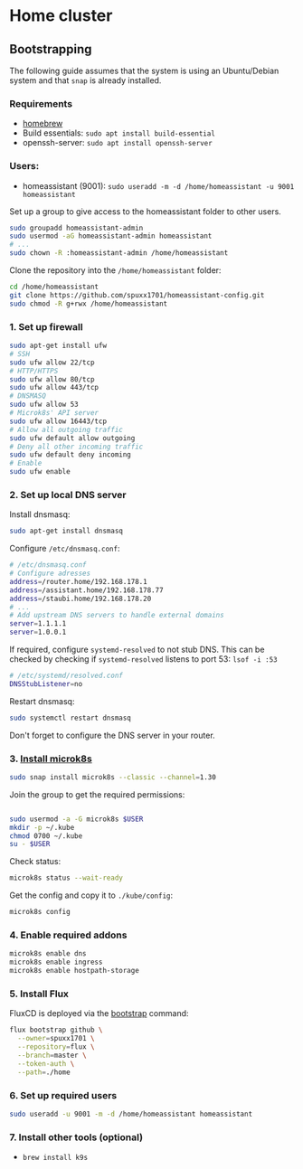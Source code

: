 # Home cluster

## Bootstrapping

The following guide assumes that the system is using an Ubuntu/Debian system and that `snap` is already installed.

### Requirements

* [homebrew](https://docs.brew.sh/Homebrew-on-Linux)
* Build essentials: `sudo apt install build-essential`
* openssh-server: `sudo apt install openssh-server`

### Users:

* homeassistant (9001): `sudo useradd -m -d /home/homeassistant -u 9001 homeassistant`

Set up a group to give access to the homeassistant folder to other users.

```bash
sudo groupadd homeassistant-admin
sudo usermod -aG homeassistant-admin homeassistant
# ...
sudo chown -R :homeassistant-admin /home/homeassistant
```

Clone the repository into the `/home/homeassistant` folder:

```bash
cd /home/homeassistant
git clone https://github.com/spuxx1701/homeassistant-config.git
sudo chmod -R g+rwx /home/homeassistant
```

### 1. Set up firewall

```bash
sudo apt-get install ufw
# SSH
sudo ufw allow 22/tcp
# HTTP/HTTPS
sudo ufw allow 80/tcp
sudo ufw allow 443/tcp
# DNSMASQ
sudo ufw allow 53
# Microk8s' API server
sudo ufw allow 16443/tcp
# Allow all outgoing traffic
sudo ufw default allow outgoing
# Deny all other incoming traffic
sudo ufw default deny incoming
# Enable
sudo ufw enable
```

### 2. Set up local DNS server

Install dnsmasq:

```bash
sudo apt-get install dnsmasq
```

Configure `/etc/dnsmasq.conf`:

```bash
# /etc/dnsmasq.conf
# Configure adresses
address=/router.home/192.168.178.1
address=/assistant.home/192.168.178.77
address=/staubi.home/192.168.178.20
# ...
# Add upstream DNS servers to handle external domains
server=1.1.1.1
server=1.0.0.1
```

If required, configure `systemd-resolved` to not stub DNS. This can be checked by checking if `systemd-resolved` listens to port 53: `lsof -i :53`

```bash
# /etc/systemd/resolved.conf
DNSStubListener=no
```

Restart dnsmasq:

```bash
sudo systemctl restart dnsmasq
```

Don't forget to configure the DNS server in your router.

### 3. [Install microk8s](https://microk8s.io/docs/getting-started)

```bash
sudo snap install microk8s --classic --channel=1.30
```

Join the group to get the required permissions:

```bash

sudo usermod -a -G microk8s $USER
mkdir -p ~/.kube
chmod 0700 ~/.kube
su - $USER
```

Check status:

```bash
microk8s status --wait-ready
```

Get the config and copy it to `./kube/config`:

```bash
microk8s config
```

### 4. Enable required addons

```bash
microk8s enable dns
microk8s enable ingress
microk8s enable hostpath-storage
```

### 5. Install Flux

FluxCD is deployed via the [bootstrap](https://fluxcd.io/flux/cmd/flux_bootstrap/) command:

```bash
flux bootstrap github \
  --owner=spuxx1701 \
  --repository=flux \
  --branch=master \
  --token-auth \
  --path=./home
```

### 6. Set up required users

```bash
sudo useradd -u 9001 -m -d /home/homeassistant homeassistant
```

### 7. Install other tools (optional)

* `brew install k9s`
